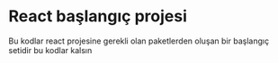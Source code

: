 # React başlangıç projesi

Bu kodlar react projesine gerekli olan paketlerden oluşan bir başlangıç setidir
bu kodlar kalsın